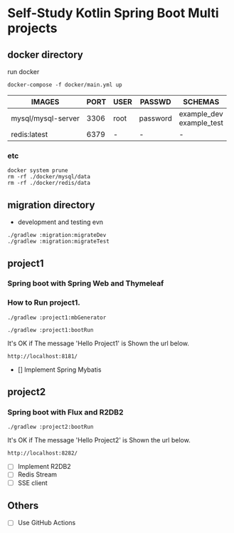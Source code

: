 # Self-Study Kotlin Spring Boot Multi projects 

## docker directory

run docker
```
docker-compose -f docker/main.yml up
```

| IMAGES | PORT | USER | PASSWD | SCHEMAS |
| - | - | - | - | - |
| mysql/mysql-server | 3306 | root | password | example_dev<br>example_test |
| redis:latest | 6379 | - | - | - |

### etc

```
docker system prune
rm -rf ./docker/mysql/data
rm -rf ./docker/redis/data
```
## migration directory

- development and testing evn
```
./gradlew :migration:migrateDev
./gradlew :migration:migrateTest
```

## project1 
### Spring boot with Spring Web and Thymeleaf

### How to Run project1.

```
./gradlew :project1:mbGenerator
```

```
./gradlew :project1:bootRun
```

It's OK if The message 'Hello Project1' is Shown the url below.
```
http://localhost:8181/
```

- [] Implement Spring Mybatis

## project2
### Spring boot with Flux and R2DB2

```
./gradlew :project2:bootRun
```

It's OK if The message 'Hello Project2' is Shown the url below.
```
http://localhost:8282/
```

- [ ] Implement R2DB2
- [ ] Redis Stream
- [ ] SSE client

## Others

- [ ] Use GitHub Actions